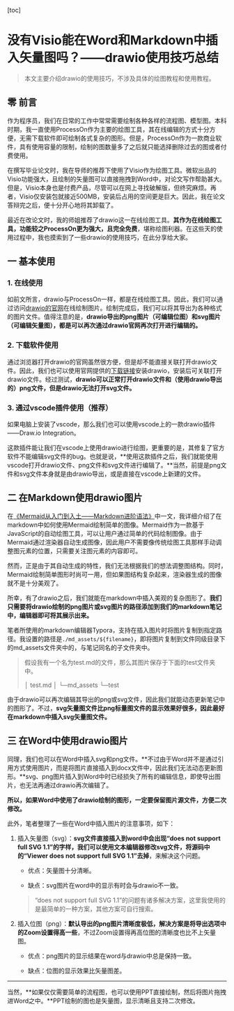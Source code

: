 [toc]

# 没有Visio能在Word和Markdown中插入矢量图吗？——drawio使用技巧总结

> 本文主要介绍drawio的使用技巧，不涉及具体的绘图教程和使用教程。



## 零	前言

作为程序员，我们在日常的工作中常常需要绘制各种各样的流程图、模型图。本科时期，我一直使用ProcessOn作为主要的绘图工具，其在线编辑的方式十分方便，无需下载软件即可绘制各式复杂的图形。但是，ProcessOn作为一款商业软件，具有使用容量的限制，绘制的图数量多了之后就只能选择删除过去的图或者付费使用。

在撰写毕业论文时，我在导师的推荐下使用了Visio作为绘图工具。微软出品的Visio功能强大，且绘制的矢量图可以直接拖拽到Word中，对论文写作帮助甚大。但是，Visio本身也是付费产品，尽管可以在网上寻找破解版，但终究麻烦。再者，Visio仅安装包就接近500MB，安装后占用的空间更是巨大。因此，我在论文答辩完之后，便十分开心地将其卸载了。

最近在改论文时，我的师姐推荐了drawio这一在线绘图工具。**其作为在线绘图工具，功能较之ProcessOn更为强大，且完全免费**，堪称绘图利器。在这些天的使用过程中，我也摸索到了一些drawio的使用技巧，在此分享给大家。



## 一	基本使用

### 1. 在线使用

如前文所言，drawio与ProcessOn一样，都是在线绘图工具。因此，我们可以通过访问[drawio的官网](https://app.diagrams.net/)在线绘制图片。绘制完成后，我们可以将其导出为各种格式的图片文件。值得注意的是，**drawio导出的png图片（可编辑位图）和svg图片（可编辑矢量图），都是可以再次通过drawio官网再次打开进行编辑的。**

### 2. 下载软件使用

通过浏览器打开drawio的官网虽然很方便，但是却不能直接关联打开drawio文件。因此，我们也可以使用官网提供的[下载链接](https://github.com/jgraph/drawio-desktop/releases)安装drawio，安装后可关联打开drawio文件。经过测试，**drawio可以正常打开drawio文件和（使用drawio导出的）png文件，但是drawio无法打开svg文件。**

### 3. 通过vscode插件使用（推荐）

如果电脑上安装了vscode，那么我们也可以使用vscode上的一款drawio插件——Draw.io Integration。

这款插件能让我们在vscode上使用drawio进行绘图，更重要的是，其修复了官方软件不能编辑svg文件的bug。也就是说，**使用这款插件之后，我们就能使用vscode打开drawio文件、png文件和svg文件进行编辑了。**当然，前提是png文件和svg文件本身就是由drawio导出，或是直接在vscode上新建的文件。



## 二	在Markdown使用drawio图片

在[《Mermaid从入门到入土——Markdown进阶语法》](https://zhuanlan.zhihu.com/p/355997933)中一文，我详细介绍了在markdown中如何使用Mermaid绘制简单的图像。Mermaid作为一款基于JavaScript的自动绘图工具，可以让用户通过简单的代码绘制图像。由于Mermaid通过渲染器自动生成图像，因此用户不需要像传统绘图工具那样手动调整图元素的位置，只需要关注图元素的内容即可。

然而，正是由于其自动生成的特性，我们无法根据我们的想法调整图结构。同时，Mermaid绘制简单图形时尚可一用，但如果图结构复杂起来，渲染器生成的图像就不是十分美观了。

所幸，有了drawio之后，我们就能在markdown中插入美观的复杂图形了。**我们只需要将drawio绘制的png图片或svg图片的路径添加到我们的markdown笔记中，编辑器即可将其展示出来。**

笔者所使用的markdown编辑器Typora，支持在插入图片时将图片复制到指定路径。我设置的路径是`./md_assets/${filename}`，即将图片复制到文件同级目录下的md_assets文件夹中的，与笔记同名的子文件夹中。

> 假设我有一个名为test.md的文件，那么其图片保存于下面的test文件夹中。
>
> │  test.md
> │
> └─md_assets
>     └─test

由于drawio可以再次编辑其导出的png或svg文件，因此我们就能动态更新笔记中的图形了。不过，**svg矢量图文件比png标量图文件的显示效果好很多，因此最好在markdown中插入svg矢量图文件。**



## 三	在Word中使用drawio图片

同理，我们也可以在Word中插入svg和png文件。**不过由于Word并不是通过引用方式使用图片，而是将图片直接插入到docx文件中，因此我们无法动态更新图形。**svg、png图片插入到Word中时已经损失了所有的编辑信息，即使导出图片，也无法再通过drawio再次编辑了。

**所以，如果Word中使用了drawio绘制的图形，一定要保留图片源文件，方便二次修改。**

此外，笔者整理了一些在Word中插入图片的注意事项，如下：

1. 插入矢量图（svg）：**svg文件直接插入到word中会出现“does not support full SVG 1.1”的字样，我们可以使用文本编辑器修改svg文件，将源码中的“Viewer does not support full SVG 1.1”去掉**，来解决这个问题。

   - 优点：矢量图十分清晰。

   - 缺点：svg图片在word中的显示有时会与drawio不一致。

   > “does not support full SVG 1.1”的问题有诸多解决方案，这里我使用的是最简单的一种方案，其他方案可自行搜索。

2. 插入位图（png）：**默认导出的png图片清晰度极低，解决方案是将导出选项中的Zoom设置得高一些**，不过Zoom设置得再高位图的清晰度也比不上矢量图。

   - 优点：png图片的显示结果在word与drawio中总是保持一致。

   - 缺点：位图的显示效果比矢量图差。

---

当然，**如果仅仅需要简单的流程图，也可以使用PPT直接绘制，然后将图片拖拽进Word之中。**PPT绘制的图也是矢量图，显示清晰且支持二次修改。